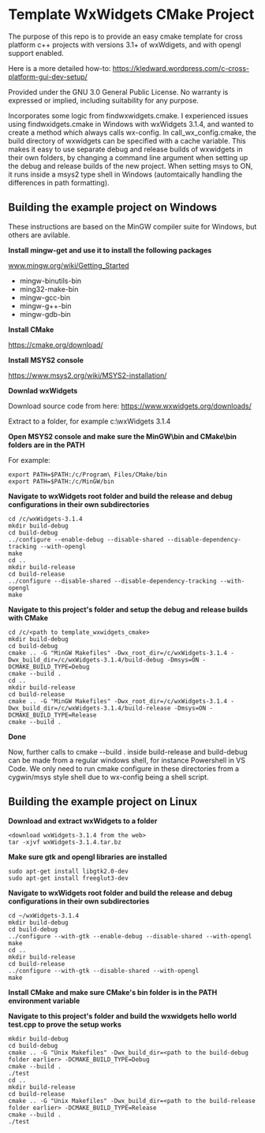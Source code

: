 # Template WxWidgets CMake Project

The purpose of this repo is to provide an easy cmake template for cross platform c++ projects with versions 3.1+ of wxWdigets, and with opengl support enabled.

Here is a more detailed how-to: https://kledward.wordpress.com/c-cross-platform-gui-dev-setup/

Provided under the GNU 3.0 General Public License. 
No warranty is expressed or implied, including suitability for any purpose.

Incorporates some logic from findwxwidgets.cmake. I experienced issues using findwxidgets.cmake in Windows with wxWidgets 3.1.4, and wanted to create a method which always calls wx-config. In call_wx_config.cmake, the build  directory of wxwidgets can be specified with a cache variable. This makes it easy to use separate debug and release builds of wxwidgets in their own folders, by changing a command line argument when setting up the debug and release builds of the new project. When setting msys to ON, it runs inside a msys2 type shell in Windows (automtaically handling the differences in path formatting).

## Building the example project on Windows

These instructions are based on the MinGW compiler suite for Windows, but others are avilable.

**Install mingw-get and use it to install the following packages**

www.mingw.org/wiki/Getting_Started
- mingw-binutils-bin
- ming32-make-bin
- mingw-gcc-bin
- mingw-g++-bin
- mingw-gdb-bin

**Install CMake**

https://cmake.org/download/

**Install MSYS2 console**

https://www.msys2.org/wiki/MSYS2-installation/

**Downlad wxWidgets** 

Download source code from here: https://www.wxwidgets.org/downloads/

Extract to a folder, for example c:\wxWidgets 3.1.4

**Open MSYS2 console and make sure the MinGW\bin and CMake\bin folders are in the PATH**

For example:
```
export PATH=$PATH:/c/Program\ Files/CMake/bin
export PATH=$PATH:/c/MinGW/bin
```

**Navigate to wxWidgets root folder and build the release and debug configurations in their own subdirectories**
```
cd /c/wxWidgets-3.1.4
mkdir build-debug
cd build-debug
../configure --enable-debug --disable-shared --disable-dependency-tracking --with-opengl
make
cd ..
mkdir build-release
cd build-release
../configure --disable-shared --disable-dependency-tracking --with-opengl
make
```

**Navigate to this project's folder and setup the debug and release builds with CMake**
```
cd /c/<path to template_wxwidgets_cmake>
mkdir build-debug
cd build-debug
cmake .. -G "MinGW Makefiles" -Dwx_root_dir=/c/wxWidgets-3.1.4 -Dwx_build_dir=/c/wxWidgets-3.1.4/build-debug -Dmsys=ON -DCMAKE_BUILD_TYPE=Debug
cmake --build .
cd ..
mkdir build-release
cd build-release
cmake .. -G "MinGW Makefiles" -Dwx_root_dir=/c/wxWidgets-3.1.4 -Dwx_build_dir=/c/wxWidgets-3.1.4/build-release -Dmsys=ON -DCMAKE_BUILD_TYPE=Release
cmake --build .
```

**Done**

Now, further calls to cmake --build . inside build-release and build-debug can be made from a regular windows shell, for instance Powershell in VS Code.
We only need to run cmake configure in these directories from a cygwin/msys style shell due to wx-config being a shell script.

## Building the example project on Linux

**Download and extract wxWidgets to a folder**
```
<download wxWidgets-3.1.4 from the web>
tar -xjvf wxWidgets-3.1.4.tar.bz
```

**Make sure gtk and opengl libraries are installed**
```
sudo apt-get install libgtk2.0-dev
sudo apt-get install freeglut3-dev
```

**Navigate to wxWidgets root folder and build the release and debug configurations in their own subdirectories**
```
cd ~/wxWidgets-3.1.4
mkdir build-debug
cd build-debug
../configure --with-gtk --enable-debug --disable-shared --with-opengl
make
cd ..
mkdir build-release
cd build-release
../configure --with-gtk --disable-shared --with-opengl
make
```

**Install CMake and make sure CMake's bin folder is in the PATH environment variable**

**Navigate to this project's folder and build the wxwidgets hello world test.cpp to prove the setup works**
```
mkdir build-debug
cd build-debug
cmake .. -G "Unix Makefiles" -Dwx_build_dir=<path to the build-debug folder earlier> -DCMAKE_BUILD_TYPE=Debug
cmake --build .
./test
cd ..
mkdir build-release
cd build-release
cmake .. -G "Unix Makefiles" -Dwx_build_dir=<path to the build-release folder earlier> -DCMAKE_BUILD_TYPE=Release
cmake --build .
./test
```
